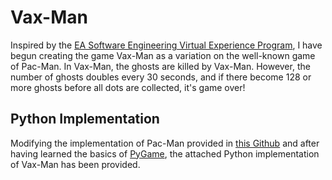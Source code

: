 # Vax-Man

Inspired by the [EA Software Engineering Virtual Experience Program](https://www.theforage.com/virtual-internships/prototype/x4KPrqxMDS4a5isKe/EA-Software-Engineering-Virtual-Experience-Program), I have begun creating the game Vax-Man as a variation on the well-known game of Pac-Man. In Vax-Man, the ghosts are killed by Vax-Man. However, the number of ghosts doubles every 30 seconds, and if there become 128 or more ghosts before all dots are collected, it's game over!

## Python Implementation

Modifying the implementation of Pac-Man provided in [this Github](https://github.com/hbokmann/Pacman) and after having learned the basics of [PyGame](https://realpython.com/pygame-a-primer/), the attached Python implementation of Vax-Man has been provided. 
